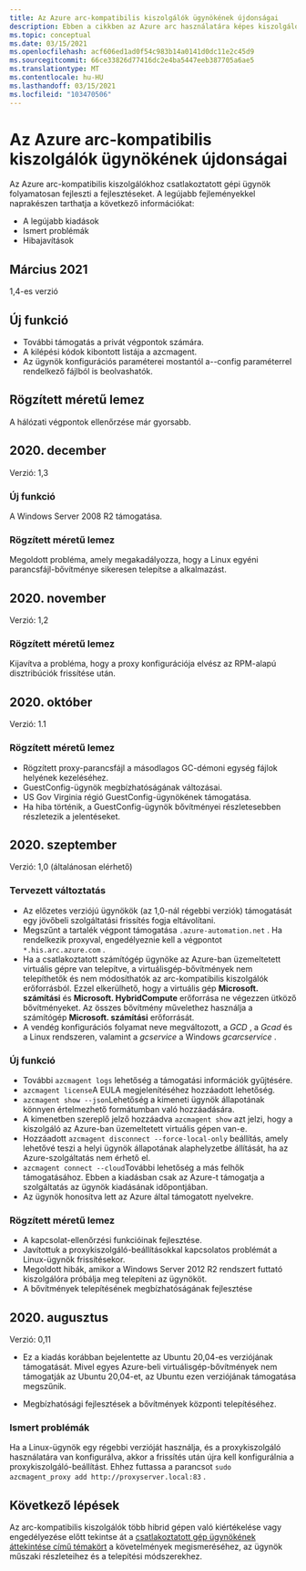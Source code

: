 ```yaml
---
title: Az Azure arc-kompatibilis kiszolgálók ügynökének újdonságai
description: Ebben a cikkben az Azure arc használatára képes kiszolgálók ügynökének kibocsátási megjegyzései szerepelnek. Számos összefoglaló probléma esetén további részletekre mutató hivatkozások találhatók.
ms.topic: conceptual
ms.date: 03/15/2021
ms.openlocfilehash: acf606ed1ad0f54c983b14a0141d0dc11e2c45d9
ms.sourcegitcommit: 66ce33826d77416dc2e4ba5447eeb387705a6ae5
ms.translationtype: MT
ms.contentlocale: hu-HU
ms.lasthandoff: 03/15/2021
ms.locfileid: "103470506"
---
```

# <a name="whats-new-with-azure-arc-enabled-servers-agent"></a>Az Azure arc-kompatibilis kiszolgálók ügynökének újdonságai

Az Azure arc-kompatibilis kiszolgálókhoz csatlakoztatott gépi ügynök folyamatosan fejleszti a fejlesztéseket. A legújabb fejleményekkel naprakészen tarthatja a következő információkat:

- A legújabb kiadások
- Ismert problémák
- Hibajavítások

## <a name="march-2021"></a>Március 2021

1,4-es verzió

## <a name="new-feature"></a>Új funkció

- További támogatás a privát végpontok számára.
- A kilépési kódok kibontott listája a azcmagent.
- Az ügynök konfigurációs paraméterei mostantól a--config paraméterrel rendelkező fájlból is beolvashatók.

## <a name="fixed"></a>Rögzített méretű lemez

A hálózati végpontok ellenőrzése már gyorsabb.

## <a name="december-2020"></a>2020. december

Verzió: 1,3

### <a name="new-feature"></a>Új funkció

A Windows Server 2008 R2 támogatása.

### <a name="fixed"></a>Rögzített méretű lemez

Megoldott probléma, amely megakadályozza, hogy a Linux egyéni parancsfájl-bővítménye sikeresen telepítse a alkalmazást.

## <a name="november-2020"></a>2020. november

Verzió: 1,2

### <a name="fixed"></a>Rögzített méretű lemez

Kijavítva a probléma, hogy a proxy konfigurációja elvész az RPM-alapú disztribúciók frissítése után.

## <a name="october-2020"></a>2020. október

Verzió: 1.1

### <a name="fixed"></a>Rögzített méretű lemez

- Rögzített proxy-parancsfájl a másodlagos GC-démoni egység fájlok helyének kezeléséhez.
- GuestConfig-ügynök megbízhatóságának változásai.
- US Gov Virginia régió GuestConfig-ügynökének támogatása.
- Ha hiba történik, a GuestConfig-ügynök bővítményei részletesebben részletezik a jelentéseket.

## <a name="september-2020"></a>2020. szeptember

Verzió: 1,0 (általánosan elérhető)

### <a name="plan-for-change"></a>Tervezett változtatás

- Az előzetes verziójú ügynökök (az 1,0-nál régebbi verziók) támogatását egy jövőbeli szolgáltatási frissítés fogja eltávolítani.
- Megszűnt a tartalék végpont támogatása `.azure-automation.net` . Ha rendelkezik proxyval, engedélyeznie kell a végpontot `*.his.arc.azure.com` .
- Ha a csatlakoztatott számítógép ügynöke az Azure-ban üzemeltetett virtuális gépre van telepítve, a virtuálisgép-bővítmények nem telepíthetők és nem módosíthatók az arc-kompatibilis kiszolgálók erőforrásból. Ezzel elkerülhető, hogy a virtuális gép **Microsoft. számítási** és **Microsoft. HybridCompute** erőforrása ne végezzen ütköző bővítményeket. Az összes bővítmény művelethez használja a számítógép **Microsoft. számítási** erőforrását.
- A vendég konfigurációs folyamat neve megváltozott, a *GCD* , a *Gcad* és a Linux rendszeren, valamint a *gcservice* a Windows *gcarcservice* .

### <a name="new-feature"></a>Új funkció

- További `azcmagent logs` lehetőség a támogatási információk gyűjtésére.
- `azcmagent license`A EULA megjelenítéséhez hozzáadott lehetőség.
- `azcmagent show --json`Lehetőség a kimeneti ügynök állapotának könnyen értelmezhető formátumban való hozzáadására.
- A kimenetben szereplő jelző hozzáadva `azcmagent show` azt jelzi, hogy a kiszolgáló az Azure-ban üzemeltetett virtuális gépen van-e.
- Hozzáadott `azcmagent disconnect --force-local-only` beállítás, amely lehetővé teszi a helyi ügynök állapotának alaphelyzetbe állítását, ha az Azure-szolgáltatás nem érhető el.
- `azcmagent connect --cloud`További lehetőség a más felhők támogatásához. Ebben a kiadásban csak az Azure-t támogatja a szolgáltatás az ügynök kiadásának időpontjában.
- Az ügynök honosítva lett az Azure által támogatott nyelvekre.

### <a name="fixed"></a>Rögzített méretű lemez

- A kapcsolat-ellenőrzési funkcióinak fejlesztése.
- Javítottuk a proxykiszolgáló-beállításokkal kapcsolatos problémát a Linux-ügynök frissítésekor.
- Megoldott hibák, amikor a Windows Server 2012 R2 rendszert futtató kiszolgálóra próbálja meg telepíteni az ügynököt.
- A bővítmények telepítésének megbízhatóságának fejlesztése

## <a name="august-2020"></a>2020. augusztus

Verzió: 0,11

- Ez a kiadás korábban bejelentette az Ubuntu 20,04-es verziójának támogatását. Mivel egyes Azure-beli virtuálisgép-bővítmények nem támogatják az Ubuntu 20,04-et, az Ubuntu ezen verziójának támogatása megszűnik.

- Megbízhatósági fejlesztések a bővítmények központi telepítéséhez.

### <a name="known-issues"></a>Ismert problémák

Ha a Linux-ügynök egy régebbi verzióját használja, és a proxykiszolgáló használatára van konfigurálva, akkor a frissítés után újra kell konfigurálnia a proxykiszolgáló-beállítást. Ehhez futtassa a parancsot `sudo azcmagent_proxy add http://proxyserver.local:83` .

## <a name="next-steps"></a>Következő lépések

Az arc-kompatibilis kiszolgálók több hibrid gépen való kiértékelése vagy engedélyezése előtt tekintse át a [csatlakoztatott gép ügynökének áttekintése című témakört](agent-overview.md) a követelmények megismeréséhez, az ügynök műszaki részleteihez és a telepítési módszerekhez.